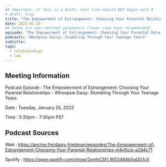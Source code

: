 ```yaml
---
## Important: If this is a draft, next line should NOT begin with #
# draft: true
title: "The Empowerment of Estrangement: Choosing Your Parental Relationships - Whoopsie Daisy: Stumbling Through Your Teenage Years"
date: 2022-01-25
## below are user-defined parameters (lower case keys recommended)
episode: "The Empowerment of Estrangement: Choosing Your Parental Relationships"
podcasts: "Whoopsie Daisy: Stumbling Through Your Teenage Years"
subtitle:
tags:
  - relationships
  - law
---
```


## Meeting Information

Podcast Episode
:   The Empowerment of Estrangement: Choosing Your Parental Relationships - Whoopsie Daisy: Stumbling Through Your Teenage Years

Date
:   Tuesday, January 25, 2022

Time
:   5:30pm - 7:30pm PST

## Podcast Sources

Web
:   https://anchor.fm/daisy-friedman/episodes/The-Empowerment-of-Estrangement-Choosing-Your-Parental-Relationships-ej4v5s/a-a2d4c71

Spotify
:   https://open.spotify.com/show/2xmhCSFLWS3464bSgQG1cX

